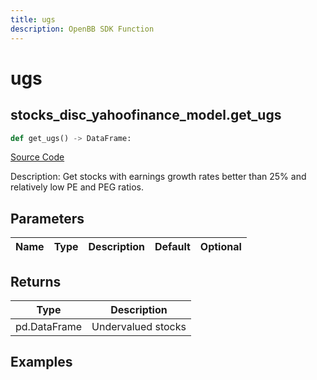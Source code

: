 ```yaml
---
title: ugs
description: OpenBB SDK Function
---
```


# ugs

## stocks_disc_yahoofinance_model.get_ugs

```python title='openbb_terminal/stocks/discovery/yahoofinance_model.py'
def get_ugs() -> DataFrame:
```
[Source Code](https://github.com/OpenBB-finance/OpenBBTerminal/tree/main/openbb_terminal/stocks/discovery/yahoofinance_model.py#L54)

Description: Get stocks with earnings growth rates better than 25% and relatively low PE and PEG ratios.

## Parameters

| Name | Type | Description | Default | Optional |
| ---- | ---- | ----------- | ------- | -------- |

## Returns

| Type | Description |
| ---- | ----------- |
| pd.DataFrame | Undervalued stocks |

## Examples

